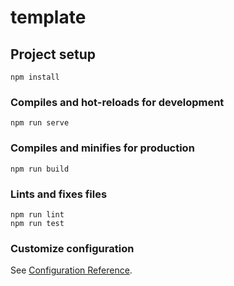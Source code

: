 # template

## Project setup

```
npm install
```

### Compiles and hot-reloads for development

```
npm run serve
```

### Compiles and minifies for production

```
npm run build
```

### Lints and fixes files

```
npm run lint
npm run test
```

### Customize configuration

See [Configuration Reference](https://cli.vuejs.org/config/).

